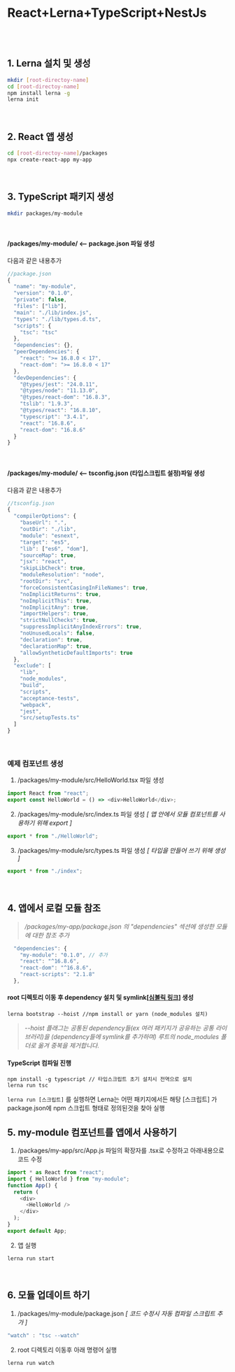# React+Lerna+TypeScript+NestJs

<br>
<br>

## 1. Lerna 설치 및 생성

```bash
mkdir [root-directoy-name]
cd [root-directoy-name]
npm install lerna -g
lerna init
```

<br>

## 2. React 앱 생성

```bash
cd [root-directoy-name]/packages
npx create-react-app my-app
```

<br>

## 3. TypeScript 패키지 생성

```bash
mkdir packages/my-module
```

<br>

#### /packages/my-module/ <-- package.json 파일 생성

다음과 같은 내용추가

```js
//package.json
{
  "name": "my-module",
  "version": "0.1.0",
  "private": false,
  "files": ["lib"],
  "main": "./lib/index.js",
  "types": "./lib/types.d.ts",
  "scripts": {
    "tsc": "tsc"
  },
  "dependencies": {},
  "peerDependencies": {
    "react": ">= 16.8.0 < 17",
    "react-dom": ">= 16.8.0 < 17"
  },
  "devDependencies": {
    "@types/jest": "24.0.11",
    "@types/node": "11.13.0",
    "@types/react-dom": "16.8.3",
    "tslib": "1.9.3",
    "@types/react": "16.8.10",
    "typescript": "3.4.1",
    "react": "16.8.6",
    "react-dom": "16.8.6"
  }
}
```

<br>

#### /packages/my-module/ <-- tsconfig.json (타입스크립트 설정)파일 생성

다음과 같은 내용추가

```js
//tsconfig.json
{
  "compilerOptions": {
    "baseUrl": ".",
    "outDir": "./lib",
    "module": "esnext",
    "target": "es5",
    "lib": ["es6", "dom"],
    "sourceMap": true,
    "jsx": "react",
    "skipLibCheck": true,
    "moduleResolution": "node",
    "rootDir": "src",
    "forceConsistentCasingInFileNames": true,
    "noImplicitReturns": true,
    "noImplicitThis": true,
    "noImplicitAny": true,
    "importHelpers": true,
    "strictNullChecks": true,
    "suppressImplicitAnyIndexErrors": true,
    "noUnusedLocals": false,
    "declaration": true,
    "declarationMap": true,
    "allowSyntheticDefaultImports": true
  },
  "exclude": [
    "lib",
    "node_modules",
    "build",
    "scripts",
    "acceptance-tests",
    "webpack",
    "jest",
    "src/setupTests.ts"
  ]
}
```

<br>

### 예제 컴포넌트 생성

1. /packages/my-module/src/HelloWorld.tsx 파일 생성

```js
import React from "react";
export const HelloWorld = () => <div>HelloWorld</div>;
```

2. /packages/my-module/src/index.ts 파일 생성
   _[ 앱 안에서 모듈 컴포넌트를 사용하기 위해 export ]_

```js
export * from "./HelloWorld";
```

3. /packages/my-module/src/types.ts 파일 생성
   _[ 타입을 만들어 쓰기 위해 생성 ]_

```js
export * from "./index";
```

<br/>

## 4. 앱에서 로컬 모듈 참조

> _/packages/my-app/package.json 의 "dependencies" 섹션에 생성한 모듈에 대한 참조 추가_

```js
  "dependencies": {
    "my-module": "0.1.0", // 추가
    "react": "^16.8.6",
    "react-dom": "^16.8.6",
    "react-scripts": "2.1.8"
  },
```

#### root 디렉토리 이동 후 dependency 설치 및 symlink[[심볼릭 링크](https://ko.wikipedia.org/wiki/%EC%8B%AC%EB%B3%BC%EB%A6%AD_%EB%A7%81%ED%81%AC)] 생성

```node
lerna bootstrap --hoist //npm install or yarn (node_modules 설치)
```

> _--hoist 플래그는 공통된 dependency들(ex 여러 패키지가 공유하는 공통 라이브러리)을 (dependency들에 symlink를 추가하며) 루트의 node_modules 폴더로 옮겨 중복을 제거합니다._

#### TypeScript 컴파일 진행

```node
npm install -g typescript // 타입스크립트 초기 설치시 전역으로 설치
lerna run tsc
```

`lerna run [스크립트]` 를 실행하면 Lerna는 어떤 패키지에서든 해탕 [스크립트] 가 package.json에 npm 스크립트 형태로 정의된것을 찾아 실행
<br/>

## 5. my-module 컴포넌트를 앱에서 사용하기

1. /packages/my-app/src/App.js 파일의 확장자를 .tsx로 수정하고 아래내용으로 코드 수정

```js
import * as React from "react";
import { HelloWorld } from "my-module";
function App() {
  return (
    <div>
      <HelloWorld />
    </div>
  );
}
export default App;
```

2. 앱 실행

```node
lerna run start
```

<br/>

## 6. 모듈 업데이트 하기

1. /packages/my-module/package.json
   _[ 코드 수정시 자동 컴파일 스크립트 추가 ]_

```js
"watch" : "tsc --watch"
```

2. root 디렉토리 이동후 아래 명령어 실행

```node
lerna run watch
```
